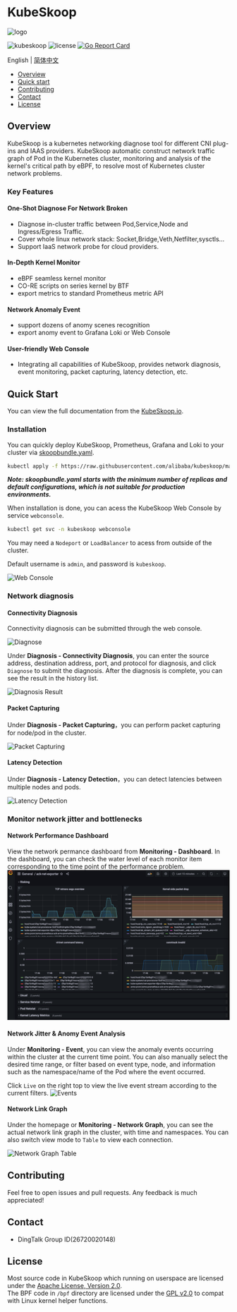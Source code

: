 # KubeSkoop

![logo](docs/images/kubeskoop_logo.svg)

![kubeskoop](https://img.shields.io/github/v/tag/alibaba/kubeskoop)
![license](https://img.shields.io/badge/license-Apache-blue)
[![Go Report Card](https://goreportcard.com/badge/github.com/alibaba/kubeskoop)](https://goreportcard.com/report/github.com/alibaba/kubeskoop)

English | [简体中文](./README_zh.md)

- [Overview](#overview)
- [Quick start](#quick-start)
- [Contributing](#contributing)
- [Contact](#contact)
- [License](#license)

## Overview

KubeSkoop is a kubernetes networking diagnose tool for different CNI plug-ins and IAAS providers.
KubeSkoop automatic construct network traffic graph of Pod in the Kubernetes cluster,
monitoring and analysis of the kernel's critical path by eBPF, to resolve most of Kubernetes cluster network problems.

### Key Features

#### One-Shot Diagnose For Network Broken

- Diagnose in-cluster traffic between Pod,Service,Node and Ingress/Egress Traffic.
- Cover whole linux network stack: Socket,Bridge,Veth,Netfilter,sysctls…
- Support IaaS network probe for cloud providers.

#### In-Depth Kernel Monitor

- eBPF seamless kernel monitor
- CO-RE scripts on series kernel by BTF
- export metrics to standard Prometheus metric API

#### Network Anomaly Event

- support dozens of anomy scenes recognition
- export anomy event to Grafana Loki or Web Console

#### User-friendly Web Console

- Integrating all capabilities of KubeSkoop, provides network diagnosis, event monitoring, packet capturing, latency detection, etc.

## Quick Start

You can view the full documentation from the [KubeSkoop.io](https://kubeskoop.io/).

### Installation

You can quickly deploy KubeSkoop, Prometheus, Grafana and Loki to your cluster via [skoopbundle.yaml](deploy/skoopbundle.yaml).

```bash
kubectl apply -f https://raw.githubusercontent.com/alibaba/kubeskoop/main/deploy/skoopbundle.yaml
```

***Note: skoopbundle.yaml starts with the minimum number of replicas and default configurations, which is not suitable for production environments.***

When installation is done, you can acess the KubeSkoop Web Console by service `webconsole`.

```bash
kubectl get svc -n kubeskoop webconsole
```

You may need a `Nodeport` or `LoadBalancer` to acess from outside of the cluster.

Default username is `admin`, and password is `kubeskoop`.

![Web Console](docs/images/web_console.png)

### Network diagnosis

#### Connectivity Diagnosis

Connectivity diagnosis can be submitted through the web console.

![Diagnose](docs/images/diagnose.png)

Under **Diagnosis - Connectivity Diagnosis**, you can enter the source address, destination address, port, and protocol for diagnosis, and click `Diagnose` to submit the diagnosis. After the diagnosis is complete, you can see the result in the history list.

![Diagnosis Result](docs/images/diagnosis_result.png)

#### Packet Capturing

Under **Diagnosis - Packet Capturing**，you can perform packet capturing for node/pod in the cluster.

![Packet Capturing](docs/images/packet_capturing.png)

#### Latency Detection

Under **Diagnosis - Latency Detection**，you can detect latencies between multiple nodes and pods.

![Latency Detection](docs/images/ping_mesh.png)

### Monitor network jitter and bottlenecks

#### Network Performance Dashboard

View the network permance dashboard from **Monitoring - Dashboard**. In the dashboard, you can check the water level of each monitor item corresponding to the time point of the performance problem.  
![grafana_performance](docs/images/monitoring.png)

#### Network Jitter & Anomy Event Analysis

Under **Monitoring - Event**, you can view the anomaly events occurring within the cluster at the current time point. You can also manually select the desired time range, or filter based on event type, node, and information such as the namespace/name of the Pod where the event occurred.

Click `Live` on the right top to view the live event stream according to the current filters.
![Events](docs/images/events.png)

#### Network Link Graph

Under the homepage or **Monitoring - Network Graph**, you can see the actual network link graph in the cluster, with time and namespaces. You can also switch view mode to `Table` to view each connection.

![Network Graph Table](docs/images/network_graph_table.png)

## Contributing

Feel free to open issues and pull requests. Any feedback is much appreciated!

## Contact

- DingTalk Group ID(26720020148)

## License

Most source code in KubeSkoop which running on userspace are licensed under the [Apache License, Version 2.0](LICENSE.md).  
The BPF code in `/bpf` directory are licensed under the [GPL v2.0](bpf/COPYING) to compat with Linux kernel helper functions.  
